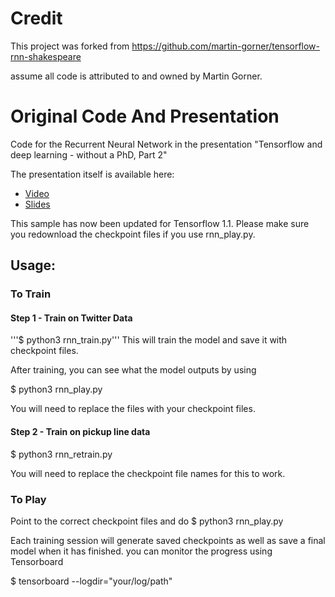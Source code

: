 # Credit
This project was forked from
https://github.com/martin-gorner/tensorflow-rnn-shakespeare

assume all code is attributed to and owned by Martin Gorner.

# Original Code And Presentation
Code for the Recurrent Neural Network in the presentation "Tensorflow and deep learning - without a PhD, Part 2"

The presentation itself is available here:

* [Video](https://t.co/cIePWmdxVE)
* [Slides](https://goo.gl/jrd7AR)

This sample has now been updated for Tensorflow 1.1. Please make sure you redownload the checkpoint files if you use rnn_play.py.


## Usage:

### To Train

#### Step 1 - Train on Twitter Data
'''$ python3 rnn_train.py'''
This will train the model and save it with checkpoint files.

After training, you can see what the model outputs by using

$ python3 rnn_play.py

You will need to replace the files with your checkpoint files.

#### Step 2 - Train on pickup line data

$ python3 rnn_retrain.py

You will need to replace the checkpoint file names for this to work.


### To Play

Point to the correct checkpoint files and do
$ python3 rnn_play.py


Each training session will generate saved checkpoints as well as save a final model when it has finished. you can monitor the progress using
Tensorboard

$ tensorboard --logdir="your/log/path"
